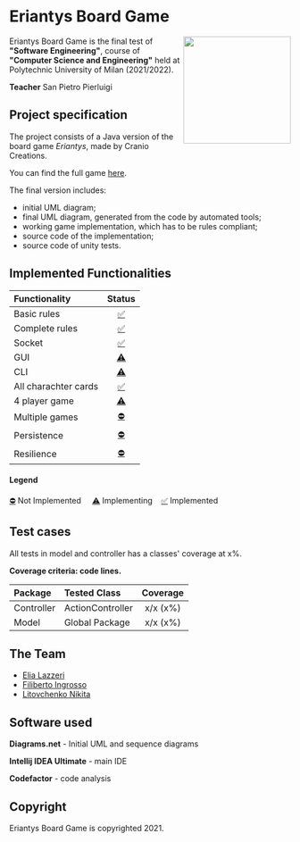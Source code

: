 # Eriantys Board Game

<img src="https://rubik.chegiochi.it/GIO/420/291/8034055582916.jpg" width=192px height=192 px align="right" />

Eriantys Board Game is the final test of **"Software Engineering"**, course of **"Computer Science and Engineering"** held at Polytechnic University of Milan (2021/2022).

**Teacher** San Pietro Pierluigi

## Project specification
The project consists of a Java version of the board game *Eriantys*, made by Cranio Creations.

You can find the full game [here](https://www.craniocreations.it/wp-content/uploads/2021/11/Eriantys_ITA_bassa.pdf).

The final version includes:
* initial UML diagram;
* final UML diagram, generated from the code by automated tools;
* working game implementation, which has to be rules compliant;
* source code of the implementation;
* source code of unity tests.

## Implemented Functionalities
| Functionality | Status |
|:-----------------------|:------------------------------------:|
| Basic rules | [✅](https://github.com/elialaz/ing-sw-2022-lazzeri-ingrosso-litovchenko/tree/main/src/main/java/it/polimi/ingsw/Model) |
| Complete rules | [✅](https://github.com/elialaz/ing-sw-2022-lazzeri-ingrosso-litovchenko/tree/main/src/main/java/it/polimi/ingsw/Model) |
| Socket |[✅](https://github.com/elialaz/ing-sw-2022-lazzeri-ingrosso-litovchenko/tree/main/src/main/java/it/polimi/ingsw/Server) |
| GUI | [⚠️]() |
| CLI |[⚠️](https://github.com/elialaz/ing-sw-2022-lazzeri-ingrosso-litovchenko/tree/main/src/main/java/it/polimi/ingsw/Client/View/cli) |
| All charachter cards | [✅](https://github.com/elialaz/ing-sw-2022-lazzeri-ingrosso-litovchenko/tree/main/src/main/java/it/polimi/ingsw/Model/CharacterCard)|
| 4 player game | [⚠️]() |
| Multiple games | [⛔]() |
| Persistence | [⛔]() |
| Resilience | [⛔]() |

#### Legend
[⛔]() Not Implemented &nbsp;&nbsp;&nbsp;&nbsp;[⚠️]() Implementing&nbsp;&nbsp;&nbsp;&nbsp;[✅]() Implemented


<!--
[![RED](http://placehold.it/15/f03c15/f03c15)](#)
[![YELLOW](http://placehold.it/15/ffdd00/ffdd00)](#)
[![GREEN](http://placehold.it/15/44bb44/44bb44)](#)
-->

## Test cases
All tests in model and controller has a classes' coverage at x%.

**Coverage criteria: code lines.**

| Package |Tested Class | Coverage |
|:-----------------------|:------------------|:------------------------------------:|
| Controller | ActionController | x/x (x%)
| Model | Global Package | x/x (x%)

## The Team
* [Elia Lazzeri](https://github.com/elialaz)
* [Filiberto Ingrosso](https://github.com/filibertoingrosso)
* [Litovchenko Nikita](https://github.com/litovn)

## Software used

**Diagrams.net** - Initial UML and sequence diagrams

**Intellij IDEA Ultimate** - main IDE 

**Codefactor** - code analysis

## Copyright

Eriantys Board Game is copyrighted 2021.
